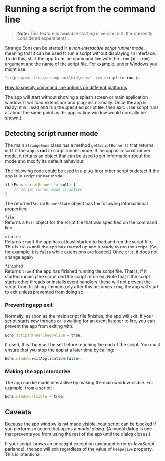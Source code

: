 # Running a script from the command line

> **Note:** This feature is available starting in version 3.2. It is currently considered experimental.

Strange Eons can be started in a *non-interactive script runner mode*, meaning that it can be used to run a script without displaying an interface. To do this, start the app from the command line with the `-run` (or `--run`) argument and the name of the script file. For example, under Windows you might use:

```bash
"c:\program files\strangeeons\bin\eons" -run script-to-run.js
```

[How to specify command line options on different platforms](um-install-command-line-options.md#setting-command-line-options)

The app will start without showing a splash screen or main application window. It will load extensions and plug-ins normally. Once the app is ready, it will load and run the specified script file, then exit. (The script runs at about the same point as the application window would normally be shown.)

## Detecting script runner mode

The main `StrangeEons` class has a method `getScriptRunner()` that returns `null` if the app is **not** in script runner mode. If the app is in script runner mode, it returns an object that can be used to get information about the mode and modify its default behaviour.

The following code could be used in a plug-in or other script to detect if the app is in script runner mode:

```js
if (Eons.scriptRunner != null) {
    // script runner mode is active
}
```

The returned `ScriptRunnerState` object has the following informational properties:

`file`  
Returns a `File` object for the script file that was specified on the command line.

`started`  
Returns `true` if the app has at least started to load and run the script file. This is `false` until the app has started up and is ready to run the script. (So, for example, it is `false` while extensions are loaded.) Once `true`, it does not change again.

`finished`  
Returns `true` if the app has finished running the script file. That is, if it started running the script *and* the script returned. Note that if the script starts other threads or installs event handlers, these will not prevent the script from finishing. Immediately after this becomes `true`, the app will start to exit unless prevented from doing so.

### Preventing app exit

Normally, as soon as the main script file finishes, the app will exit. If your script starts new threads or is waiting for an event listener to fire, you can prevent the app from exiting with:

```js
Eons.scriptRunner.keepAlive = true;
```

If used, this flag must be set before reaching the end of the script. You must ensure that you stop the app at a later time by calling:

```js
Eons.window.exitApplication(false);
```

### Making the app interactive

The app can be made interactive by making the main window visible. For example, from a script:

```js
Eons.window.visible = true;
```

## Caveats

Because the app window is not made visible, your script can be blocked if you perform an action that opens a *modal dialog*. (A modal dialog is one that prevents you from using the rest of the app until the dialog closes.)

If your script throws an uncaught exception (uncaught error in JavaScript parlance), the app will exit regardless of the value of `keepAlive` property. This is intentional.

